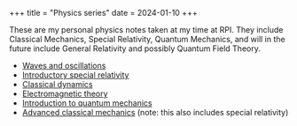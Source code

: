 +++
title = "Physics series"
date = 2024-01-10
+++

These are my personal physics notes taken at my time at RPI. They include Classical Mechanics, Special Relativity, Quantum Mechanics, and will in the future include General Relativity and possibly Quantum Field Theory.

<!-- more -->

- [Waves and oscillations](@/waves-and-oscillations/index.md)
- [Introductory special relativity](@/special-relativity/index.md)
- [Classical dynamics](@/classical-dynamics.md)
- [Electromagnetic theory](@/electromagnetism/index.md)
- [Introduction to quantum mechanics](@/intro-quantum-phys.md)
- [Advanced classical mechanics](@/advanced-classical-mech/index.md) (note: this also includes special relativity)